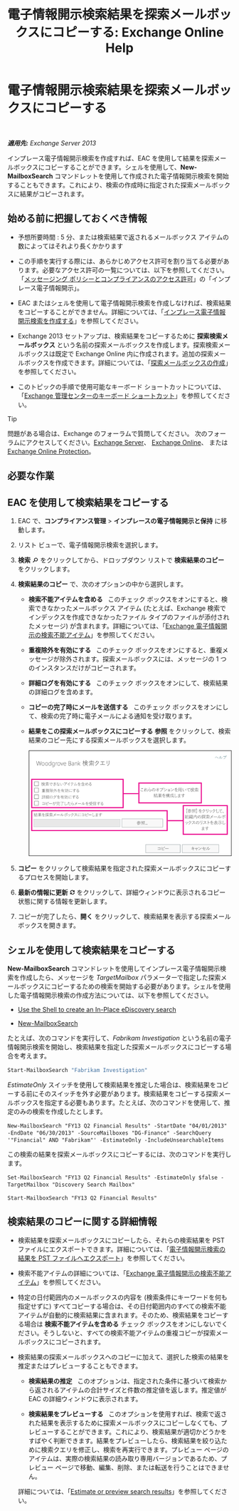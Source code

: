 ﻿---
title: '電子情報開示検索結果を探索メールボックスにコピーする: Exchange Online Help'
TOCTitle: 電子情報開示検索結果を探索メールボックスにコピーする
ms:assetid: bff2ce89-9e6f-494a-bd6a-2f2011507845
ms:mtpsurl: https://technet.microsoft.com/ja-jp/library/Dn624163(v=EXCHG.150)
ms:contentKeyID: 61183337
ms.date: 05/22/2018
mtps_version: v=EXCHG.150
ms.translationtype: HT
---

# 電子情報開示検索結果を探索メールボックスにコピーする

 

_**適用先:** Exchange Server 2013_

インプレース電子情報開示検索を作成すれば、EAC を使用して結果を探索メールボックスにコピーすることができます。シェルを使用して、**New-MailboxSearch** コマンドレットを使用して作成された電子情報開示検索を開始することもできます。これにより、検索の作成時に指定された探索メールボックスに結果がコピーされます。

## 始める前に把握しておくべき情報

  - 予想所要時間 : 5 分、または検索結果で返されるメールボックス アイテムの数によってはそれより長くかかります

  - この手順を実行する際には、あらかじめアクセス許可を割り当てる必要があります。必要なアクセス許可の一覧については、以下を参照してください。「[メッセージング ポリシーとコンプライアンスのアクセス許可](messaging-policy-and-compliance-permissions-exchange-2013-help.md)」の「インプレース電子情報開示」。

  - EAC またはシェルを使用して電子情報開示検索を作成しなければ、検索結果をコピーすることができません。詳細については、「[インプレース電子情報開示検索を作成する](https://docs.microsoft.com/ja-jp/exchange/security-and-compliance/in-place-ediscovery/create-in-place-ediscovery-search)」を参照してください。

  - Exchange 2013 セットアップは、検索結果をコピーするために <strong>探索検索メールボックス</strong> という名前の探索メールボックスを作成します。探索検索メールボックスは既定で Exchange Online 内に作成されます。追加の探索メールボックスを作成できます。詳細については、「[探索メールボックスの作成](https://docs.microsoft.com/ja-jp/exchange/security-and-compliance/in-place-ediscovery/create-a-discovery-mailbox)」を参照してください。

  - このトピックの手順で使用可能なキーボード ショートカットについては、「[Exchange 管理センターのキーボード ショートカット](keyboard-shortcuts-in-the-exchange-admin-center-exchange-online-protection-help.md)」を参照してください。


> [!TIP]
> 問題がある場合は、Exchange のフォーラムで質問してください。 次のフォーラムにアクセスしてください。<A href="https://go.microsoft.com/fwlink/p/?linkid=60612">Exchange Server</A>、 <A href="https://go.microsoft.com/fwlink/p/?linkid=267542">Exchange Online</A>、 または <A href="https://go.microsoft.com/fwlink/p/?linkid=285351">Exchange Online Protection</A>。



## 必要な作業

## EAC を使用して検索結果をコピーする

1.  EAC で、<strong>コンプライアンス管理</strong> \> <strong>インプレースの電子情報開示と保持</strong> に移動します。

2.  リスト ビューで、電子情報開示検索を選択します。

3.  <strong>検索</strong> ![\[検索\] アイコン](images/Dn624163.773574d0-9b92-4cab-9f6b-81532c7418b9(EXCHG.150).gif "[検索] アイコン") をクリックしてから、ドロップダウン リストで <strong>検索結果のコピー</strong> をクリックします。

4.  <strong>検索結果のコピー</strong> で、次のオプションの中から選択します。
    
      - <strong>検索不能アイテムを含める</strong>   このチェック ボックスをオンにすると、検索できなかったメールボックス アイテム (たとえば、Exchange 検索でインデックスを作成できなかったファイル タイプのファイルが添付されたメッセージ) が含まれます。詳細については、「[Exchange 電子情報開示の検索不能アイテム](unsearchable-items-in-exchange-ediscovery-exchange-2013-help.md)」を参照してください。
    
      - <strong>重複除外を有効にする</strong>   このチェック ボックスをオンにすると、重複メッセージが除外されます。探索メールボックスには、メッセージの 1 つのインスタンスだけがコピーされます。
    
      - <strong>詳細ログを有効にする</strong>   このチェック ボックスをオンにして、検索結果の詳細ログを含めます。
    
      - <strong>コピーの完了時にメールを送信する</strong>   このチェック ボックスをオンにして、検索の完了時に電子メールによる通知を受け取ります。
    
      - <strong>結果をこの探索メールボックスにコピーする</strong> <strong>参照</strong> をクリックして、検索結果のコピー先にする探索メールボックスを選択します。
        
        ![検索結果のコピー](images/Dn624163.875e25ed-8308-408c-92c4-8c76fc9d9bfc(EXCHG.150).gif "検索結果のコピー")  

5.  <strong>コピー</strong> をクリックして検索結果を指定された探索メールボックスにコピーするプロセスを開始します。

6.  <strong>最新の情報に更新</strong> ![\[最新の情報に更新\] アイコン](images/Dn624163.85f271ca-32a4-426c-842a-d2172567099d(EXCHG.150).gif "[最新の情報に更新] アイコン") をクリックして、詳細ウィンドウに表示されるコピー状態に関する情報を更新します。

7.  コピーが完了したら、<strong>開く</strong> をクリックして、検索結果を表示する探索メールボックスを開きます。

## シェルを使用して検索結果をコピーする

**New-MailboxSearch** コマンドレットを使用してインプレース電子情報開示検索を作成したら、メッセージを *TargetMailbox* パラメーターで指定した探索メールボックスにコピーするための検索を開始する必要があります。シェルを使用した電子情報開示検索の作成方法については、以下を参照してください。

  - [Use the Shell to create an In-Place eDiscovery search](https://docs.microsoft.com/ja-jp/exchange/security-and-compliance/in-place-ediscovery/create-in-place-ediscovery-search)

  - [New-MailboxSearch](https://technet.microsoft.com/ja-jp/library/dd298064\(v=exchg.150\))

たとえば、次のコマンドを実行して、*Fabrikam Investigation* という名前の電子情報開示検索を開始し、検索結果を指定した探索メールボックスにコピーする場合を考えます。

```powershell
Start-MailboxSearch "Fabrikam Investigation"
```

*EstimateOnly* スイッチを使用して検索結果を推定した場合は、検索結果をコピーする前にそのスイッチを外す必要があります。検索結果をコピーする探索メールボックスを指定する必要もあります。たとえば、次のコマンドを使用して、推定のみの検索を作成したとします。

    New-MailboxSearch "FY13 Q2 Financial Results" -StartDate "04/01/2013" -EndDate "06/30/2013" -SourceMailboxes "DG-Finance" -SearchQuery '"Financial" AND "Fabrikam"' -EstimateOnly -IncludeUnsearchableItems

この検索の結果を探索メールボックスにコピーするには、次のコマンドを実行します。
  ```
  Set-MailboxSearch "FY13 Q2 Financial Results" -EstimateOnly $false -TargetMailbox "Discovery Search Mailbox"
  ```
  ```
  Start-MailboxSearch "FY13 Q2 Financial Results"
  ```

## 検索結果のコピーに関する詳細情報

  - 検索結果を探索メールボックスにコピーしたら、それらの検索結果を PST ファイルにエクスポートできます。詳細については、「[電子情報開示検索の結果を PST ファイルへエクスポート](https://docs.microsoft.com/ja-jp/exchange/security-and-compliance/in-place-ediscovery/export-search-results)」を参照してください。

  - 検索不能アイテムの詳細については、「[Exchange 電子情報開示の検索不能アイテム](unsearchable-items-in-exchange-ediscovery-exchange-2013-help.md)」を参照してください。

  - 特定の日付範囲内のメールボックスの内容を (検索条件にキーワードを何も指定せずに) すべてコピーする場合は、その日付範囲内のすべての検索不能アイテムが自動的に検索結果に含まれます。そのため、検索結果をコピーする場合は <strong>検索不能アイテムを含める</strong> チェック ボックスをオンにしないでください。そうしないと、すべての検索不能アイテムの重複コピーが探索メールボックスにコピーされます。

  - 検索結果の探索メールボックスへのコピーに加えて、選択した検索の結果を推定またはプレビューすることもできます。
    
      - <strong>検索結果の推定</strong>   このオプションは、指定された条件に基づいて検索から返されるアイテムの合計サイズと件数の推定値を返します。推定値が EAC の詳細ウィンドウに表示されます。
    
      - <strong>検索結果をプレビューする</strong>   このオプションを使用すれば、検索で返された結果を表示するために探索メールボックスにコピーしなくても、プレビューすることができます。これにより、検索結果が適切かどうかをすばやく判断できます。結果をプレビューしたら、検索結果を絞り込ために検索クエリを修正し、検索を再実行できます。プレビュー ページのアイテムは、実際の検索結果の読み取り専用バージョンであるため、プレビュー ページで移動、編集、削除、または転送を行うことはできません。
    
    詳細については、「[Estimate or preview search results](https://docs.microsoft.com/ja-jp/exchange/security-and-compliance/in-place-ediscovery/create-in-place-ediscovery-search)」を参照してください。

